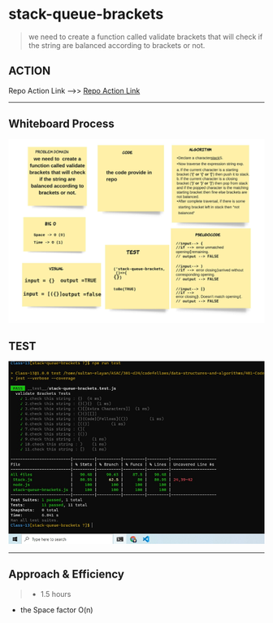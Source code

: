 # stack-queue-brackets

> we need to create a function called validate brackets that will check if the string are balanced according to brackets or not.

## ACTION 

Repo Action Link -->> [Repo Action Link](https://github.com/sultan-elayan/data-structures-and-algorithms/actions)


<hr>

## Whiteboard Process

![](stack-queue-brackets.jpeg)

## TEST 

![](CC13-test.jpg)


<hr>

## Approach & Efficiency
> - 1.5 hours  
- the Space factor O(n) 


